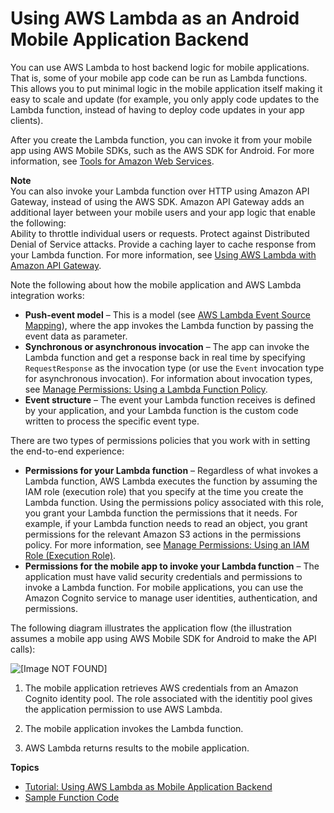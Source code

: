 # Using AWS Lambda as an Android Mobile Application Backend<a name="with-on-demand-custom-android"></a>

You can use AWS Lambda to host backend logic for mobile applications\. That is, some of your mobile app code can be run as Lambda functions\. This allows you to put minimal logic in the mobile application itself making it easy to scale and update \(for example, you only apply code updates to the Lambda function, instead of having to deploy code updates in your app clients\)\. 

After you create the Lambda function, you can invoke it from your mobile app using AWS Mobile SDKs, such as the AWS SDK for Android\. For more information, see [Tools for Amazon Web Services](https://aws.amazon.com/tools/)\. 

**Note**  
You can also invoke your Lambda function over HTTP using Amazon API Gateway, instead of using the AWS SDK\. Amazon API Gateway adds an additional layer between your mobile users and your app logic that enable the following:  
Ability to throttle individual users or requests\. 
Protect against Distributed Denial of Service attacks\.
Provide a caching layer to cache response from your Lambda function\. 
For more information, see [Using AWS Lambda with Amazon API Gateway](with-on-demand-https.md)\.

Note the following about how the mobile application and AWS Lambda integration works: 
+ **Push\-event model** – This is a model \(see [AWS Lambda Event Source Mapping](intro-invocation-modes.md)\), where the app invokes the Lambda function by passing the event data as parameter\. 
+ **Synchronous or asynchronous invocation** – The app can invoke the Lambda function and get a response back in real time by specifying `RequestResponse` as the invocation type \(or use the `Event` invocation type for asynchronous invocation\)\. For information about invocation types, see [Manage Permissions: Using a Lambda Function Policy](intro-permission-model.md#intro-permission-model-access-policy)\. 
+ **Event structure** – The event your Lambda function receives is defined by your application, and your Lambda function is the custom code written to process the specific event type\. 

There are two types of permissions policies that you work with in setting the end\-to\-end experience:
+ **Permissions for your Lambda function** – Regardless of what invokes a Lambda function, AWS Lambda executes the function by assuming the IAM role \(execution role\) that you specify at the time you create the Lambda function\. Using the permissions policy associated with this role, you grant your Lambda function the permissions that it needs\. For example, if your Lambda function needs to read an object, you grant permissions for the relevant Amazon S3 actions in the permissions policy\. For more information, see [Manage Permissions: Using an IAM Role \(Execution Role\)](intro-permission-model.md#lambda-intro-execution-role)\.
+ **Permissions for the mobile app to invoke your Lambda function** – The application must have valid security credentials and permissions to invoke a Lambda function\. For mobile applications, you can use the Amazon Cognito service to manage user identities, authentication, and permissions\. 

The following diagram illustrates the application flow \(the illustration assumes a mobile app using AWS Mobile SDK for Android to make the API calls\):

![\[Image NOT FOUND\]](http://docs.aws.amazon.com/lambda/latest/dg/images/lambda-android.png)

1. The mobile application retrieves AWS credentials from an Amazon Cognito identity pool\. The role associated with the identitiy pool gives the application permission to use AWS Lambda\.

1. The mobile application invokes the Lambda function\.

1. AWS Lambda returns results to the mobile application\.

**Topics**
+ [Tutorial: Using AWS Lambda as Mobile Application Backend](with-android-example.md)
+ [Sample Function Code](with-android-create-package.md)